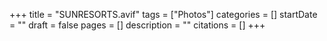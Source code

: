 +++
title = "SUNRESORTS.avif"
tags = ["Photos"]
categories = []
startDate = ""
draft = false
pages = []
description = ""
citations = []
+++
